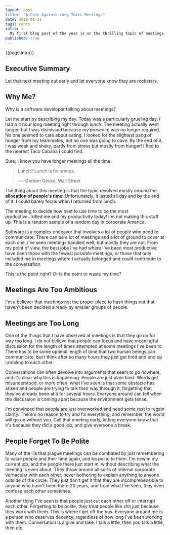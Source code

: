 ```yaml
---
layout: post
title:  "A Case Against Long Toxic Meetings"
date: 2018-01-31
tags: rants
intro: >
  My first blog post of the year is on the thrilling topic of meetings. This has been a long time coming. At most of the places I've worked, I have observed time and time again, people's time used and abused through meetings that ramble on and on and seem to go nowhere. I would like to make a case against these meetings and discuss *why* they go wrong. Maybe through these observations, better ways of interacting with people can be discovered.
published: true
---
```

{{page.intro}}

## Executive Summary

Let that next meeting out early and let everyone know they are rockstars.

## Why Me?

Why is a software developer talking about meetings?

Let me start by describing my day. Today was a particularly grueling day. I had a 4 hour long meeting right through lunch. The meeting actually went longer, but I was dismissed because my presence was no longer required. No one seemed to care about eating. I looked for the slightest pang of hunger from my teammates, but no one was going to cave. By the end of it, I was weak and shaky, partly from stress but mostly from hunger! I fled to the nearest Taco Cabana I could find.

Sure, I know you have longer meetings all the time.

> Lunch? Lunch is for wimps.
>
> --- Gordon Gecko, Wall Street

The thing about this meeting is that the topic revolved mostly around the **allocation of people's time**! Unfortunately, it lasted all day and by the end of it, I could barely focus when I returned from lunch.

The meeting to decide how best to use time to be the most productive...killed me and my productivity today! I'm not making this stuff up. This is a random sample of a random day in corporate America.

Software is a complex endeavor that involves a lot of people who need to communicate. There can be a lot of meetings and a lot of ground to cover at each one. I've seen meetings handled well, but mostly they are not. From my point of view, the best jobs I've had where I've been most productive have been those with the fewest possible meetings, or those that only included me in meetings where I actually belonged and could contribute to the conversation.

This is the point right? Or is the point to waste my time?

## Meetings Are Too Ambitious

I'm a believer that meetings not the proper place to hash things out that haven't been decided already by smaller groups of people.

## Meetings are Too Long

One of the things that I have observed at meetings is that they go on for way too long. I do not believe that people can focus and have meaningful discussion for the length of times attempted at some meetings I've been to. There has to be some optimal length of time that two human beings can communicate, but I think after so many hours they just get tired and end up rambling to each other.

Conversations can often devolve into arguments that seem to go nowhere, and it's clear why this is happening: People are just plain tired. Words get misunderstood, or more often, what I've seen is that some obstacle has arisen and people are trying to talk their way through it, forgetting that they've already been at it for several hours. Everyone around can tell when the discussion is coming apart because the environment gets tense.

I'm convinced that people are just overworked and need some rest to regain clarity. There's no reason to try and fix everything, and remember, the world will go on without you. Call that meeting early, letting everyone know that it's because they did a good job, and give everyone a break.

## People Forget To Be Polite

Many of the ills that plague meetings can be combated by just remembering to value people and their time again, and be polite to them. I'm new in my current job, and the people there just start in, without describing what the meeting is even about. They throw around all sorts of internal corporate vernacular with each other, never bothering to explain anything to anyone outside of the circle. They just don't get it that they are incomprehensible to anyone who hasn't been there 20 years, and from what I've seen, they even confuse each other sometimes.

Another thing I've seen is that people just cut each other off or interrupt each other. Forgetting to be polite, they treat people like shit just because they work with them. This is where I get off the bus. Everyone around me is a person who deserves decency, regardless of how long I've been working with them. Conversation is a give and take. I talk a little, then you talk a little, then etc.
